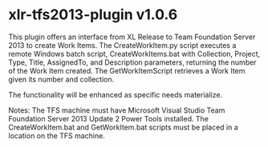 # xlr-tfs2013-plugin v1.0.6

This plugin offers an interface from XL Release to Team Foundation Server 2013 to create Work Items.  The CreateWorkItem.py script executes a remote Windows batch script, CreateWorkItems.bat with Collection, Project, Type, Title, AssignedTo, and Description parameters, returning the number of the Work Item created.  The GetWorkItemScript retrieves a Work Item given its number and collection.

The functionality will be enhanced as specific needs materialize.

Notes:  The TFS machine must have Microsoft Visual Studio Team Foundation Server 2013 Update 2 Power Tools installed.  The CreateWorkItem.bat and GetWorkItem.bat scripts must be placed in a location on the TFS machine.
